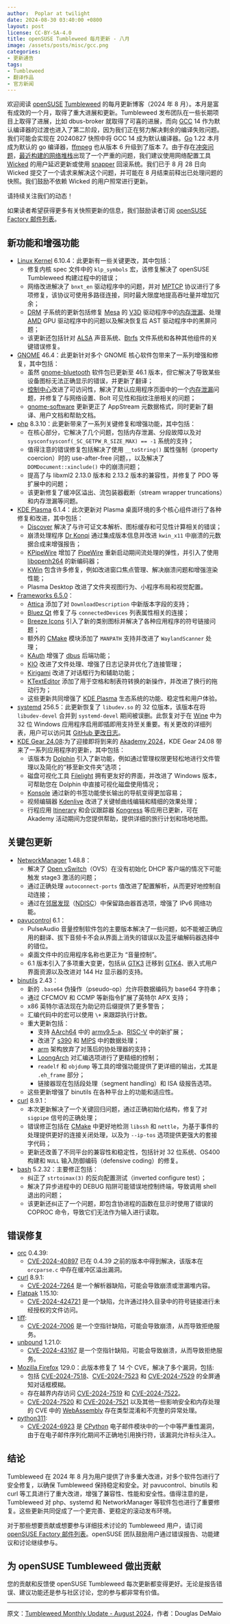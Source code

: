 ```yaml
---
author:  Poplar at twilight
date: 2024-08-30 03:40:00 +0800
layout: post
license: CC-BY-SA-4.0
title: openSUSE Tumbleweed 每月更新 - 八月
image: /assets/posts/misc/gcc.png
categories:
- 更新通告
tags:
- Tumbleweed
- 翻译作品
- 官方新闻
---
```


欢迎阅读 [openSUSE] [Tumbleweed] 的每月更新博客（2024 年 8 月）。本月是富有成效的一个月，取得了重大进展和更新。Tumbleweed 发布团队在一些长期项目上取得了进展，比如 dbus-broker 就取得了可喜的进展，而向 [GCC] 14 作为默认编译器的过渡也进入了第二阶段，因为我们正在努力解决剩余的编译失败问题。我们可能会实现在 20240827 快照中将 GCC 14 成为默认编译器。[Go] 1.22 本月成为默认的 go 编译器，[ffmpeg] 也从版本 6 升级到了版本 7。由于存在[冲突问题]，[最近构建的网络堆栈]出现了一个严重的问题，我们建议使用网络配置工具 [Wicked] 的用户延迟更新或使用 [snapper] 回滚系统。我们已于 8 月 28 日向 Wicked 提交了一个请求来解决这个问题，并可能在 8 月结束前释出已处理问题的快照。我们鼓励不依赖 Wicked 的用户照常进行更新。

[最近构建的网络堆栈]: https://suse.org.cn/更新通告/2024/08/27/network.html
[冲突问题]: https://youtu.be/KF8dF1QS8Go

请持续关注我们的动态！

如果读者希望获得更多有关快照更新的信息，我们鼓励读者订阅 [openSUSE Factory 邮件列表]。

## 新功能和增强功能

- [Linux Kernel] 6.10.4：此更新有一些关键更改，其中包括：
    - 修复内核 spec 文件中的 `klp_symbols` 宏，该修复解决了 openSUSE Tumbleweed 构建过程中的错误；
    - 网络改进解决了 `bnxt_en` 驱动程序中的问题，并对 [MPTCP] 协议进行了多项修复，该协议可使用多路径连接，同时最大限度地提高吞吐量并增加冗余；
    - [DRM] 子系统的更新包括修复 [Mesa] 的 [V3D] 驱动程序中的[内存泄漏]、处理 [AMD] GPU 驱动程序中的问题以及解决恢复后 AST 驱动程序中的黑屏问题；
    - 该更新还包括针对 [ALSA] 声音系统、[Btrfs] 文件系统和各种其他组件的关键错误修复。
- [GNOME] 46.4：此更新针对多个 GNOME 核心软件包带来了一系列增强和修复，其中包括：
    - 虽然 [gnome-bluetooth] 软件包已更新至 46.1 版本，但它解决了导致某些设备图标无法正确显示的错误，并更新了翻译；
    - [控制中心][gnome-control-center]改进了可访问性，解决了默认应用程序页面中的一个[内存泄漏]问题，并修复了与网络设置、Bolt 可见性和指纹注册相关的问题；
    - [gnome-software] 更新更正了 AppStream 元数据格式，同时更新了翻译、用户文档和帮助文档。
- [php][php8] 8.3.10：此更新带来了一系列关键修复和增强功能，其中包括：
    - 在核心部分，它解决了几个问题，包括内存泄漏、分段故障以及对 `sysconfsysconf(_SC_GETPW_R_SIZE_MAX) == -1` 系统的支持；
    - 值得注意的错误修复包括解决了使用 `__toString()` 属性强制（property coercion）时的 use-after-free 问题，，以及解决了 `DOMDocument::xinclude()` 中的崩溃问题；
    - 提高了与 libxml2 2.13.0 版本和 2.13.2 版本的兼容性，并修复了 PDO 等扩展中的问题；
    - 该更新修复了缓冲区溢出、流包装器截断（stream wrapper truncations）和内存泄漏等问题。
- [KDE Plasma] 6.1.4：此次更新对 Plasma 桌面环境的多个核心组件进行了各种修复和改进，其中包括：
    - [Discover] 解决了与许可证文本解析、图标缓存和可见性计算相关的错误；
    - 崩溃处理程序 [Dr Konqi] 通过集成版本信息并改进 `kwin_x11` 中崩溃的元数据合成来增强报告；
    - [KPipeWire] 增加了 [PipeWire] 重新启动期间流处理的弹性，并引入了使用 [libopenh264] 的新编码器；
    - [KWin] 包含许多修复，例如改进窗口焦点管理、解决崩溃问题和增强渲染性能；
    - Plasma Desktop 改进了文件夹视图行为、小程序布局和视觉配置。
- [Frameworks 6.5.0]：
    - [Attica] 添加了对 `DownloadDescription` 中新版本字段的支持；
    - [Bluez Qt] 修复了与 `connectedDevices` 列表属性相关的连接；
    - [Breeze Icons] 引入了新的类别图标并解决了各种应用程序的符号链接问题；
    - 额外的 [CMake] 模块添加了 `MANPATH` 支持并改进了 `WaylandScanner` 处理；
    - [KAuth] 增强了 [dbus] 后端功能；
    - [KIO] 改进了文件处理、增强了日志记录并优化了连接管理；
    - [Kirigami] 改进了对话框行为和辅助功能；
    - [KTextEditor] 添加了用于空格和制表符转换的新操作，并改进了换行的拖动行为；
    - 这些更新共同增强了 [KDE Plasma] 生态系统的功能、稳定性和用户体验。
- [systemd] 256.5：此更新恢复了 `libudev.so` 的 32 位版本，该版本在将 `libudev-devel` 合并到 `systemd-devel` 期间被误删。此恢复对于在 [Wine] 中为 32 位 Windows 应用程序启用即插即用支持至关重要。有关更改的详细列表，用户可以访问其 [GitHub 更改日志]。
- [KDE Gear 24.08]:为了迎接即将到来的 [Akademy 2024]，KDE Gear 24.08 带来了一系列应用程序的更新，其中包括：
    - 该版本为 [Dolphin] 引入了新功能，例如通过管理权限更轻松地进行文件管理以及简化的“移至新文件夹”选项；
    - 磁盘可视化工具 [Filelight] 拥有更友好的界面，并改进了 Windows 版本，可帮助您在 Dolphin 中直接可视化磁盘使用情况；
    - [Konsole] 通过新的书签功能使长输出的导航变得更加容易；
    - 视频编辑器 [Kdenlive] 改进了关键帧曲线编辑和精细的效果处理；
    - 行程应用 [Itinerary] 和会议跟踪器 [Kongress] 等应用已更新，可在 Akademy 活动期间为您提供帮助，提供详细的旅行计划和场地地图。

[Akademy 2024]: https://conf.kde.org/
[KDE Gear 24.08]: https://kde.org/announcements/gear/24.08.0/
[GitHub 更改日志]: https://github.com/openSUSE/systemd/compare/5bba1ebe17564b606cc5d1c07b14123c305019a7...bef0958f4db1b774c23505e93537ffe16f1b3894
[Frameworks 6.5.0]: https://kde.org/announcements/frameworks/6/6.5.0/

## 关键包更新

- [NetworkManager] 1.48.8：
    - 解决了 [Open vSwitch]（OVS）在没有初始化 DHCP 客户端的情况下可能触发 stage3 激活的问题；
    - 通过正确处理 `autoconnect-ports` 值改进了配置解析，从而更好地控制自动连接；
    - 通过在[邻居发现]（[NDISC]）中保留路由器首选项，增强了 IPv6 网络功能。
- [pavucontrol] 6.1：
    - PulseAudio 音量控制软件包的主要版本解决了一些问题，如不能被正确应用的翻译、拔下音频卡不会从界面上消失的错误以及蓝牙编解码器选择中的错位。
    - 桌面文件中的应用程序名称也更正为 “音量控制”。
    - 6.1 版本引入了多项重大变更，包括从 [GTK3] 迁移到 [GTK4]、嵌入式用户界面资源以及改进对 144 Hz 显示器的支持。
- [binutils] 2.43：
    - 新的 `.base64` 伪操作（pseudo-op）允许将数据编码为 base64 字符串；
    - 通过 CFCMOV 和 CCMP 等新指令扩展了英特尔 APX 支持；
    - x86 英特尔语法现在为助记符后缀提供了更多警告；
    - 汇编代码中的宏可以使用 `\+` 来跟踪执行计数。
    - 重大更新包括：
        - 支持 [AArch64] 中的 [armv9.5-a]、[RISC-V] 中的新扩展；
        - 改进了 [s390] 和 [MIPS] 中的数据处理；
        - [arm] 架构放弃了对落后的协处理器的支持；
        - [LoongArch] 对汇编选项进行了更精细的控制；
        - `readelf` 和 `objdump` 等工具的增强功能提供了更详细的输出，尤其是 `.eh_frame` 部分；
        - 链接器现在包括段处理（segment handling）和 ISA 级报告选项。
    - 这些更新增强了 binutils 在各种平台上的功能和适应性。
- [curl] 8.9.1：
    - 本次更新解决了一个关键回归问题，通过正确初始化结构，修复了对 `sigpipe` 信号的正确处理；
    - 错误修正包括在 [CMake] 中更好地检测 `libssh` 和 `nettle`，为基于事件的处理提供更好的连接关闭处理，以及为 `--ip-tos` 选项提供更强大的套接字代码；
    - 更新还改善了不同平台的兼容性和稳定性，包括针对 32 位系统、OS400 构建和 `NULL` 输入防御编码（defensive coding）的修复。
- [bash] 5.2.32：主要修正包括：
    - 纠正了 `strtoimax(3)` 的反向配置测试（inverted configure test）；
    - 解决了异步进程中的 DEBUG 陷阱可能错误地控制终端，导致调用 shell 退出的问题；
    - 该更新还纠正了一个问题，即包含协进程的函数在显示时使用了错误的 COPROC 命令，导致它们无法作为输入进行读取。

[邻居发现]: https://en.wikipedia.org/wiki/Neighbor_Discovery_Protocol
[NDISC]: https://linux.die.net/man/8/ndisc6
[armv9.5-a]: https://www.arm.com/architecture/cpu/a-profile/armv9

## 错误修复

- [orc] 0.4.39:
    - [CVE-2024-40897] 已在 0.4.39 之前的版本中得到解决，该版本在 `orcparse.c` 中存在缓冲区溢出漏洞。
- [curl] 8.9.1:
    - [CVE-2024-7264] 是一个解析器缺陷，可能会导致崩溃或泄漏堆内容。
- [Flatpak] 1.15.10:
    - [CVE-2024-424721] 是一个缺陷，允许通过持久目录中的符号链接进行未经授权的文件访问。
- [tiff]: 
    - [CVE-2024-7006] 是一个空指针缺陷，可能会导致崩溃，从而导致拒绝服务。
- [unbound] 1.21.0:
    - [CVE-2024-43167] 是一个空指针缺陷，可能会导致崩溃，从而导致拒绝服务。
- [Mozilla Firefox] 129.0：此版本修复了 14 个 CVE，解决了多个漏洞，包括:
    - 包括 [CVE-2024-7518]、[CVE-2024-7523] 和 [CVE-2024-7529] 的全屏通知对话框模糊。
    - 存在越界内存访问 [CVE-2024-7519] 和 [CVE-2024-7522]。 
    - [CVE-2024-7520] 和 [CVE-2024-7521] 以及其他一些影响安全和内存处理的 CVE 中的 [WebAssembly] 存在类型混淆和不完整的异常处理。
- [python311]:
    - [CVE-2024-6923] 是 [CPython] 电子邮件模块中的一个中等严重性漏洞，由于在电子邮件序列化期间不正确地引用换行符，该漏洞允许标头注入。

[CVE-2024-6923]: https://www.suse.com/security/cve/CVE-2024-6923.html
[CVE-2024-7518]: https://www.suse.com/security/cve/CVE-2024-7518.html
[CVE-2024-7523]: https://www.suse.com/security/cve/CVE-2024-7523.html
[CVE-2024-7529]: https://www.suse.com/security/cve/CVE-2024-7529.html
[CVE-2024-7519]: https://www.suse.com/security/cve/CCVE-2024-7519.html
[CVE-2024-7522]: https://www.suse.com/security/cve/CVE-2024-7522.html
[CVE-2024-7520]: https://www.suse.com/security/cve/CVE-2024-7520.html
[CVE-2024-7521]: https://www.suse.com/security/cve/CVE-2024-7521.html
[CVE-2024-40897]: https://www.suse.com/security/cve/CVE-2024-40897.html
[CVE-2024-7264]: https://www.suse.com/security/cve/CVE-2024-7264.html
[CVE-2024-424721]: https://www.suse.com/security/cve/CVE-2024-42472.html
[tiff]: http://www.simplesystems.org/libtiff/
[CVE-2024-7006]: https://www.suse.com/security/cve/CVE-2024-7006.html
[CVE-2024-43167]: https://www.suse.com/security/cve/CVE-2024-43167.html

## 结论

Tumbleweed 在 2024 年 8 月为用户提供了许多重大改进，对多个软件包进行了安全修复，以确保 Tumbleweed 保持稳定和安全。对 pavucontrol、binutils 和 curl 等工具进行了重大改进，增强了兼容性、性能和安全性。值得注意的是，Tumbleweed 对 php、systemd 和 NetworkManager 等软件包也进行了重要修复。这些更新共同促成了一个更完善、更稳定的滚动发布环境。

对于那些想要贡献或想要参与详细技术讨论的 Tumbleweed 用户，请订阅 [openSUSE Factory 邮件列表]。openSUSE 团队鼓励用户通过错误报告、功能建议和讨论继续参与。

## 为 openSUSE Tumbleweed 做出贡献

您的贡献和反馈使 openSUSE Tumbleweed 每次更新都变得更好。无论是报告错误、建议功能还是参与社区讨论，您的参与都非常有价值。

----

原文：[Tumbleweed Monthly Update - August 2024](https://news.opensuse.org/2024/08/29/tw-monthly-update-august/)，作者：Douglas DeMaio

[CPython]: https://en.wikipedia.org/wiki/CPython
[MIPS]: https://en.wikipedia.org/wiki/MIPS_architecture
[pavucontrol]: https://freedesktop.org/software/pulseaudio/pavucontrol/
[Open vSwitch]: https://www.openvswitch.org/
[Kongress]: https://apps.kde.org/kongress/
[V3D]: https://docs.mesa3d.org/drivers/v3d.html
[libopenh264]: https://github.com/cisco/openh264/releases
[MPTCP]: https://en.wikipedia.org/wiki/Multipath_TCP
[Wine]: https://www.winehq.org/
[Bluez Qt]: https://github.com/KDE/bluez-qt
[Breeze Icons]: https://github.com/KDE/breeze
[Dr Konqi]: https://invent.kde.org/plasma/drkonqi
[Wicked]: https://software.opensuse.org/package/wicked
[Go]: https://go.dev/
[GTK3]: https://www.gtk.org/
[netpbm]: https://netpbm.sourceforge.net/
[ghostscript]: https://www.ghostscript.com/index.html
[Thunderbird]: https://www.thunderbird.net/en-US/
[ovmf]: https://github.com/tianocore/tianocore.github.io/wiki/OVMF
[java-21-openjdk]: https://openjdk.org/projects/jdk/21/
[orc]: https://gstreamer.freedesktop.org/modules/orc.html
[libgcrypt]: https://gnupg.org/software/libgcrypt/index.html
[LoongArch]: http://www.loongson.cn/
[libguestfs]: https://libguestfs.org/
[Supermin]: https://github.com/libguestfs/supermin
[dnf5]: https://github.com/rpm-software-management/dnf5
[Itinerary]: https://apps.kde.org/itinerary/
[Filelight]: https://apps.kde.org/filelight/
[Akonadi-calendar]: https://api.kde.org/kdepim/akonadi-calendar/html/index.html
[KArchive]: https://github.com/KDE/karchive
[Attica]: https://api.kde.org/frameworks/attica/html/index.html
[KScreen]: https://github.com/KDE/kscreen
[Kscreenlocker]: https://github.com/KDE/kscreenlocker
[Kpipewire]: https://github.com/KDE/Kpipewire
[Kglobalacceld]: https://github.com/KDE/kglobalacceld
[Hisilicon]: https://www.hisilicon.com/
[KTextEditor]: https://github.com/KDE/ktexteditor
[KCalendarCore]: https://github.com/KDE/kcalendarcore
[KAuth]: https://develop.kde.org/docs/features/kauth/
[KBookmarks]: https://api.kde.org/frameworks/kbookmarks/html/index.html
[Emacs]: https://www.gnu.org/software/emacs/
[NetworkManager]: https://networkmanager.dev/
[ibus-table]: https://mike-fabian.github.io/ibus-table/
[Python-setuptools]: https://pypi.org/project/setuptools/
[Mesa-drivers]: https://www.mesa3d.org/
[Korganizer]: https://apps.kde.org/korganizer/
[Akregator]: https://apps.kde.org/akregator/
[Elisa]: https://apps.kde.org/elisa/
[Akonadi]: https://api.kde.org/kdepim/akonadi/html/index.html
[KVM]: https://www.linux-kvm.org/page/Main_Page
[cpus]: https://www.cups.org/
[panfrost]: https://docs.mesa3d.org/drivers/panfrost.html
[zink]: https://docs.mesa3d.org/drivers/zink.html
[PowerPC]: https://en.wikipedia.org/wiki/PowerPC
[ext4]: https://wiki.archlinux.org/title/Ext4
[JFS]: https://wiki.archlinux.org/title/JFS
[KHolidays]: https://api.kde.org/frameworks/kholidays/html/index.html
[openSUSE Factory 邮件列表]: https://lists.opensuse.org/archives/list/factory@lists.opensuse.org/
[openSUSE]: https://get.opensuse.org/
[Tumbleweed]: https://get.opensuse.org/tumbleweed/
[MariaDB]: https://mariadb.org/
[GTK]: https://www.gtk.org/
[gnome-software]: https://gitlab.gnome.org/GNOME/gnome-software
[gnome-shell]: https://gitlab.gnome.org/GNOME/gnome-shell
[GNOME]: https://www.gnome.org/
[gnome-maps]: https://gitlab.gnome.org/GNOME/gnome-maps
[loongarch64]: https://en.wikipedia.org/wiki/Loongson
[fwupd]: https://fwupd.org/
[sudo]: https://www.sudo.ws/
[Wacom]: https://en.wikipedia.org/wiki/Wacom
[polkit]: https://gitlab.freedesktop.org/polkit/polkit
[systemd]: https://freedesktop.org/wiki/Software/systemd/
[hwdata]: https://github.com/vcrhonek/hwdata
[ncurses]: https://en.wikipedia.org/wiki/Ncurses
[rowhammer]: https://en.wikipedia.org/wiki/Row_hammer
[gcc]: https://gcc.gnu.org/
[gcc13]: https://gcc.gnu.org/
[sqlite3]: https://www.sqlite.org/index.html
[CLI]: https://en.wikipedia.org/wiki/Command-line_interface
[Qt 6]: https://www.qt.io/product/qt6
[qt6-base]: https://www.qt.io/
[qt6-wayland]: https://www.qt.io/
[Wayland]: https://wayland.freedesktop.org/
[ibus]: https://github.com/ibus/ibus
[libguestfs]: https://www.libguestfs.org/
[API]: https://en.wikipedia.org/wiki/API
[llvm17]: https://llvm.org/
[llvm]: https://llvm.org/
[git]: https://github.com/git
[i686]: https://en.wikipedia.org/wiki/P6_(microarchitecture)
[inkscape]: https://inkscape.org/
[evolution]: https://wiki.gnome.org/Apps/Evolution
[gtk4]: https://www.gtk.org/
[内存泄漏]: https://en.wikipedia.org/wiki/Memory_leak
[perl]: https://www.perl.org/
[CVE]: https://en.wikipedia.org/wiki/Common_Vulnerabilities_and_Exposures
[snapper]: https://zh.opensuse.org/openSUSE:Snapper_Tutorial
[逻辑卷管理器]: https://en.wikipedia.org/wiki/Logical_volume_management
[iproute2]: https://git.kernel.org/pub/scm/network/iproute2/iproute2.git
[ethtool]: https://mirrors.edge.kernel.org/pub/software/network/ethtool/
[gpgme]: https://www.gnupg.org/related_software/gpgme/
[openSUSE 社区会议]: https://etherpad.opensuse.org/p/weeklymeeting
[Survey.opensuse.org]: https://survey.opensuse.org/
[meet.opensuse.org/bar]: https://meet.opensuse.org/bar
[LC3]: https://en.wikipedia.org/wiki/LC3_(codec)
[PipeWire]: https://pipewire.org/
[Mozilla Firefox]: https://www.mozilla.org/
[Firefox]: https://www.mozilla.org/
[usbutils]: https://git.kernel.org/pub/scm/linux/kernel/git/gregkh/usbutils.git/
[icewm]: https://ice-wm.org/
[OpenCC]: https://pypi.org/project/OpenCC/
[Transmission]: https://transmissionbt.com/download
[Linux]: https://www.kernel.org/
[kernel]: https://www.kernel.org/
[kernel-source]: https://www.kernel.org/
[python]: https://www.python.org/
[Node.js]: https://nodejs.org/en/
[ALSA]: https://en.wikipedia.org/wiki/Advanced_Linux_Sound_Architecture
[php8]: https://www.php.net/
[Opcache]: https://www.php.net/manual/en/book.opcache.php
[OpenSSL]: https://www.openssl.org/
[selinux-policy]: https://github.com/SELinuxProject
[zstd]: https://facebook.github.io/zstd/
[NVIDIA]: https://www.nvidia.com/
[libsecret]: https://wiki.gnome.org/Projects/Libsecret
[transactional-update]: https://github.com/openSUSE/transactional-update
[python-pip]: https://pypi.org/project/pip/
[xen]: https://xenproject.org/
[openvpn]: https://openvpn.net/
[SIGSEGV]: https://en.wikipedia.org/wiki/Segmentation_fault
[ImageMagick]: https://imagemagick.org/index.php
[yast2-trans]: https://software.opensuse.org/package/yast2-trans
[gnutls]: https://www.gnutls.org/
[Flatpak]: https://flatpak.org/
[harfbuzz]: https://github.com/harfbuzz/harfbuzz
[gnome-bluetooth]: https://wiki.gnome.org/Projects/GnomeBluetooth
[bluez-gnome]: http://www.bluez.org/
[webkit2gtk3]: https://webkitgtk.org/
[webgl]: https://www.khronos.org/webgl/
[段错误]: https://en.wikipedia.org/wiki/Segmentation_fault
[Bash]: https://www.gnu.org/software/bash/
[AppStream]: https://www.freedesktop.org/wiki/Distributions/AppStream/
[DNSSEC]: https://en.wikipedia.org/wiki/Domain_Name_System_Security_Extensions
[bind]: https://bind9.readthedocs.io/
[ALP]: https://susealp.io/
[openSUSE Factory]: https://en.opensuse.org/Portal:Factory
[gstreamer]: https://gstreamer.freedesktop.org/
[libcrypt]: https://www.gnupg.org/software/libgcrypt/index.html
[libstorage-ng]: https://github.com/openSUSE/libstorage-ng
[nodejs21]: https://nodejs.org/en/
[nodejs]: https://nodejs.org/en/
[poppler]: https://poppler.freedesktop.org/
[服务定位协议]: https://en.wikipedia.org/wiki/Service_Location_Protocol
[社区会议]: https://etherpad.opensuse.org/p/weeklymeeting
[openSUSE 社区]: https://www.opensuse.org/
[董事会]: https://en.opensuse.org/openSUSE:Board
[openSUSE 成员]: https://en.opensuse.org/openSUSE:Members
[openSUSE 项目邮件列表]: https://lists.opensuse.org/archives/list/project@lists.opensuse.org/
[sssd]: https://sssd.io/
[xterm]: https://invisible-island.net/xterm/
[ARM]: https://www.arm.com/
[Linux Kernel]: https://www.kernel.org/
[KDE]: https://kde.org/
[KIO]: https://api.kde.org/frameworks/kio/html/index.html
[DBus]: https://www.freedesktop.org/wiki/Software/dbus/
[KConfig]: https://api.kde.org/frameworks/kconfig/html/
[ffmpeg-6]: https://www.ffmpeg.org/
[ffmpeg]: https://www.ffmpeg.org/
[pip]: https://pypi.org/%20version
[libmagic]: https://man7.org/linux/man-pages/man3/magic_list.3.html
[SMTP]: https://en.wikipedia.org/wiki/Simple_Mail_Transfer_Protocol
[TLS]: https://en.wikipedia.org/wiki/Transport_Layer_Security
[postfix]: https://www.postfix.org/
[Ark]: https://apps.kde.org/ark/
[Kdenlive]: https://kdenlive.org/en/
[Dolphin]: https://apps.kde.org/dolphin/
[postgresql16]: https://www.postgresql.org/
[binutils]: https://www.gnu.org/software/binutils/
[gimp]: https://www.gimp.org/
[gawk]: https://www.gnu.org/software/gawk/
[openSUSE 项目的 Jitsi 实例]: https://meet.opensuse.org/
[meet.opensuse.org/meeting]: https://meet.opensuse.org/meeting
[Hack Week]: https://hackweek.opensuse.org/
[Linux 内核固件]: https://www.kernel.org/
[Linux 内核]: https://www.kernel.org/
[VLC]: https://www.videolan.org/vlc/index.html
[英特尔]: https://www.intel.com/
[intel]: https://www.intel.com/
[libgusb]: https://github.com/hughsie/libgusb
[bluez]: http://www.bluez.org/
[ABI]: https://en.wikipedia.org/wiki/Application_binary_interface
[Weblate]: https://weblate.org/
[WASI]: https://wasi.dev/
[WebAssembly]: https://webassembly.org/
[systemd]: https://freedesktop.org/wiki/Software/systemd/
[redis]: https://redis.io/
[RubyGems]: https://rubygems.org/
[wiki]: https://en.opensuse.org/
[openSUSE 项目]: https://www.opensuse.org/
[Vim]: https://www.vim.org/
[libsoup]: https://gitlab.gnome.org/GNOME/libsoup.git
[libzypp]: https://github.com/openSUSE/libzypp
[strace]: https://strace.io/
[ramdisk]: https://en.wikipedia.org/wiki/RAM_drive
[dracut]: https://dracut.wiki.kernel.org/index.php/Main_Page
[gnome-text-editor]: https://gitlab.gnome.org/GNOME/gnome-text-editor
[hxtools]: https://inai.de/projects/hxtools/
[poppler]: https://poppler.freedesktop.org/
[gpg]: https://gnupg.org/
[selinux-policy]: https://github.com/SELinuxProject
[Mozilla NSS]: https://firefox-source-docs.mozilla.org/security/nss/index.html
[KDE 集成插件]: https://community.kde.org/Plasma/Browser_Integration
[gnu-unifont-fonts]: https://unifoundry.com/unifont/index.html
[Thunar]: https://en.wikipedia.org/wiki/Thunar
[Shadow]: https://github.com/shadow-maint/shadow/
[C]: https://en.wikipedia.org/wiki/The_C_Programming_Language
[CMake]: https://cmake.org/
[hiredis]: https://github.com/redis/hiredis
[vulkan-loader]: https://github.com/KhronosGroup/Vulkan-Loader
[Vulkan]: https://www.vulkan.org/
[vulkan-tools]: https://github.com/KhronosGroup/Vulkan-Tools
[glib2]: https://wiki.gnome.org/Projects/GLib
[libstorage-ng]: https://github.com/openSUSE/libstorage-ng
[mozilla-nss]: https://wiki.mozilla.org/NSS
[xfconf]: https://docs.xfce.org/xfce/xfconf/start
[YaST]: https://yast.opensuse.org/
[YaST2]: https://yast.opensuse.org/
[Apache]: https://httpd.apache.org/
[GVfs]: https://gitlab.gnome.org/GNOME/gvfs
[kconfigwidgets]: https://api.kde.org/frameworks/kconfigwidgets/html/index.html
[Kwin]: https://invent.kde.org/plasma/kwin
[firewalld]: https://firewalld.org/
[nftables]: https://git.netfilter.org/nftables/
[IPv6]: https://en.wikipedia.org/wiki/IPv6
[ICMPv6]: https://en.wikipedia.org/wiki/ICMPv6
[gnome-control-center]: https://gitlab.gnome.org/GNOME/gnome-control-center
[gnome-terminal]: https://gitlab.gnome.org/GNOME/gnome-terminal
[AMD]: https://www.amd.com/en
[kernel-firmware]: https://git.kernel.org/pub/scm/linux/kernel/git/firmware/linux-firmware.git
[PackageKit]: https://www.freedesktop.org/software/PackageKit/
[apache2]: https://httpd.apache.org/
[ceph]: https://ceph.io/
[BlueFS]: https://www.ibm.com/docs/en/storage-ceph/5?topic=bluestore-ceph-bluefs
[dracut]: https://dracut.wiki.kernel.org/index.php/Main_Page
[RISC-V]: https://riscv.org/
[ALSA SoC]: https://www.kernel.org/doc/html/v4.10/sound/soc/platform.html
[JACK]: https://jackaudio.org/
[yast2-storage-ng]: https://github.com/yast/yast-storage-ng
[freerdp]: https://www.freerdp.com/
[lenovo]: https://www.lenovo.com/
[X11]: https://en.wikipedia.org/wiki/X_Window_System
[Wayland]: https://wayland.freedesktop.org/
[KImageFormats]: https://api.kde.org/frameworks/kimageformats/html/index.html
[Kirigami]: https://github.com/KDE/kirigami
[avif]: https://web.dev/learn/images/avif
[xcf]: https://en.wikipedia.org/wiki/XCF_(file_format)
[libnvme]: https://github.com/linux-nvme/libnvme
[samba]: https://www.samba.org/
[kmod]: https://git.kernel.org/pub/scm/utils/kernel/kmod/kmod.git
[Leap]: https://get.opensuse.org/leap/
[Slowroll]: https://en.opensuse.org/openSUSE:Slowroll
[Kalpa]: https://en.opensuse.org/Portal:Kalpa
[Aeon]: https://en.opensuse.org/Portal:Aeon
[MicroOS]: https://get.opensuse.org/microos/
[Leap Micro]: https://get.opensuse.org/leapmicro/
[品牌指南]: https://opensuse.github.io/branding-guidelines/
[CC-BY-SA 4.0]: https://creativecommons.org/licenses/by-sa/4.0/deed.zh-hans
[gnome-sudoku]: https://wiki.gnome.org/Apps/Sudoku
[mutter]: https://gitlab.gnome.org/GNOME/mutter
[gnome-photos]: https://wiki.gnome.org/Apps/Photos
[gnome-user-share]: https://gitlab.gnome.org/GNOME/gnome-user-share
[zchunk]: https://github.com/zchunk/zchunk
[Qt]: https://www.qt.io/
[TrueType]: https://en.wikipedia.org/wiki/TrueType
[freetype2]: https://freetype.org/
[OpenVMS]: https://vmssoftware.com/
[wireplumber]: https://github.com/PipeWire/wireplumber
[microos-tools]: https://github.com/openSUSE/microos-tools
[libyui]: https://github.com/libyui
[yast2-country]: https://github.com/yast/yast-country
[zypper]: https://github.com/openSUSE/zypper
[Kitinerary]: https://invent.kde.org/pim/kitinerary
[KWindowSystem]: https://api.kde.org/frameworks/kwindowsystem/html/
[AMDGPU 驱动程序]: https://en.opensuse.org/SDB:AMDGPU
[Mesa]: https://www.mesa3d.org/
[gpg2]: https://gnupg.org/
[libva]: https://github.com/intel/libva
[DRM]: https://en.wikipedia.org/wiki/Direct_Rendering_Manager
[Orca]: https://wiki.gnome.org/Projects/Orca
[NetworkManager-applet]: https://gitlab.gnome.org/GNOME/network-manager-applet
[WireGuard]: https://www.wireguard.com/
[Ruby]: https://www.ruby-lang.org/en/
[Xfce]: https://www.xfce.org/
[xfce4-clipman-plugin]: https://gitlab.xfce.org/panel-plugins/xfce4-clipman-plugin
[D-Bus]: https://en.wikipedia.org/wiki/D-Bus
[惠普]: https://developers.hp.com/
[NFS]: https://en.wikipedia.org/wiki/Network_File_System
[IPv4]: https://en.wikipedia.org/wiki/IPv4
[LibreOffice]: https://www.libreoffice.org/
[Unicode]: https://home.unicode.org/
[icewm]: https://ice-wm.org/
[libvirt]: https://libvirt.org/
[AArch64]: https://en.wikipedia.org/wiki/AArch64
[Hack Week]: https://hackweek.opensuse.org/
[SUSE]: https://www.suse.com/
[openQA]: http://open.qa/
[GraphicsMagick]: http://www.graphicsmagick.org/
[SLE]: https://www.suse.com/products/server/
[GIMP Toolkit]: https://www.gimp.org/
[nvme-cli]: https://github.com/linux-nvme/nvme-cli
[LXQt]: https://lxqt-project.org/
[xdg-utils]: https://www.freedesktop.org/wiki/Software/xdg-utils/
[yast2-python-bindings]: https://github.com/yast/yast-python-bindings
[mpg123]: https://www.mpg123.de/
[p7zip]: https://7-zip.org/
[transactional-update]: https://github.com/openSUSE/transactional-update
[yast2-bootloader]: https://github.com/yast/yast-bootloader
[x86_64]: https://en.wikipedia.org/wiki/X86-64
[yast2-installation]: https://github.com/yast/yast-installation
[QEMU]: https://www.qemu.org/
[UUID]: https://en.wikipedia.org/wiki/Universally_unique_identifier
[libHX]: https://inai.de/projects/libhx/
[libblockdev]: https://github.com/storaged-project/libblockdev
[DNS]: https://en.wikipedia.org/wiki/Domain_Name_System
[xwayland]: https://wayland.freedesktop.org/xserver.html
[SMB3]: https://en.wikipedia.org/wiki/Server_Message_Block
[lvm2]: https://en.wikipedia.org/wiki/Logical_Volume_Manager_(Linux)
[gdm]: https://wiki.gnome.org/Projects/GDM
[gedit]: https://wiki.gnome.org/Apps/Gedit
[openSUSE 调查]: https://survey.opensuse.org/
[openSUSE 产品]: https://get.opensuse.org/
[systemctl]: https://www.freedesktop.org/software/systemd/man/systemctl.html
[kiwi]: https://opensuse.github.io/kiwi/
[libwebp]: https://developers.google.com/speed/webp/
[KMail]: https://github.com/KDE/kmail
[Konsole]: https://konsole.kde.org/
[Okular]: https://okular.kde.org/
[Gwenview]: https://apps.kde.org/gwenview/
[Discover]: https://apps.kde.org/discover/
[HiDPI]: https://wiki.archlinux.org/title/HiDPI
[curl]: https://curl.se/
[sudo]: https://www.sudo.ws/
[libportal]: https://github.com/flatpak/libportal
[USB4]: https://en.wikipedia.org/wiki/USB4
[Wi-Fi 7]: https://en.wikipedia.org/wiki/IEEE_802.11be
[utmp]: https://en.wikipedia.org/wiki/Utmp
[AppArmor]: https://apparmor.net/
[SELinux]: https://github.com/SELinuxProject
[ACPI]: https://en.wikipedia.org/wiki/ACPI
[libavif]: https://github.com/AOMediaCodec/libavif
[CAB 文件]: https://en.wikipedia.org/wiki/Cabinet_(file_format)
[btrfsprogs]: https://btrfs.wiki.kernel.org/
[FIPS]: https://en.wikipedia.org/wiki/Federal_Information_Processing_Standards
[python311]: https://www.python.org/
[pypi]: https://pypi.org/
[kexec-tools]: https://github.com/horms/kexec-tools
[sssd]: https://sssd.io/
[unbound]: https://nlnetlabs.nl/projects/unbound/about/
[NAT64]: https://en.wikipedia.org/wiki/NAT64
[perl-Bootloader]: https://github.com/openSUSE/perl-bootloader
[FreeRDP]: https://www.freerdp.com/
[CMake]: https://cmake.org/
[LibreSSL]: https://www.libressl.org/
[endian systems]: https://en.wikipedia.org/wiki/Endianness
[suse-module-tools]: https://github.com/openSUSE/suse-module-tools
[cockpit-selinux]: https://cockpit-project.org/guide/latest/feature-selinux
[Cockpit]: https://cockpit-project.org/
[路线图]: https://en.opensuse.org/openSUSE:Roadmap
[get.opensuse.org]: https://get.opensuse.org/
[glibc]: https://www.gnu.org/software/libc/
[Cython]: https://pypi.org/project/Cython/
[libfprint]: https://fprint.freedesktop.org/
[sysvinit]: https://github.com/slicer69/sysvinit
[KDE Plasma]: https://kde.org/plasma-desktop/
[Baloo]: https://community.kde.org/Baloo
[less]: https://www.greenwoodsoftware.com/less/
[openSUSE OBS 系统]: https://build.opensuse.org/
[开放构建服务]: https://openbuildservice.org/
[openSUSE 服务和工具]: https://status.opensuse.org/
[联机帮助页]: https://manpages.opensuse.org/
[man]: https://gitlab.com/man-db/man-db
[ndctl]: https://github.com/pmem/ndctl
[389-ds]: https://github.com/389ds/389-ds-base
[catfish]: https://docs.xfce.org/apps/catfish/start
[xz]: https://tukaani.org/xz/
[SLES]: https://www.suse.com/products/server/
[fusion3]: https://github.com/libfuse/libfuse
[JRE]: https://en.wikipedia.org/wiki/Java_(software_platform)#Java_Runtime_Environment
[xruns]: https://unix.stackexchange.com/questions/199498/what-are-xruns
[MIDI]: https://en.wikipedia.org/wiki/MIDI
[plasma5-desktop]: https://kde.org/plasma-desktop/
[s390]: https://en.wikipedia.org/wiki/IBM_System/390
[btrfs]: https://btrfs.wiki.kernel.org/
[radeon]: https://www.amd.com/en/graphics/radeon-rx-graphics
[sdl2]: https://www.libsdl.org/
[openssl-3]: https://www.openssl.org/
[Novell]: https://en.wikipedia.org/wiki/Novell
[Fedora]: https://fedoraproject.org/
[openSUSE 的虚拟酒吧]: https://meet.opensuse.org/bar
[openSUSE-repos]: https://github.com/openSUSE/openSUSE-repos
[PPPoE]: https://en.wikipedia.org/wiki/Point-to-Point_Protocol_over_Ethernet
[hwinfo]: https://github.com/openSUSE/hwinfo
[yast2-network]: https://github.com/yast/yast-network
[hwinfo]: https://github.com/openSUSE/hwinfo
[kdump]: https://www.kernel.org/doc/html/latest/admin-guide/kdump/kdump.html
[libmount]: https://github.com/util-linux/util-linux
[flac]: https://xiph.org/flac/
[TCP]: https://en.wikipedia.org/wiki/Transmission_Control_Protocol
[UDP]: https://en.wikipedia.org/wiki/User_Datagram_Protocol
[autofs]: https://mirrors.edge.kernel.org/pub/linux/daemons/autofs/
[wifi]: https://www.wi-fi.org/
[sendmail]: https://www.linuxfromscratch.org/blfs/view/svn/server/sendmail.html